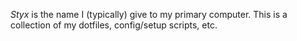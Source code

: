 _Styx_ is the name I (typically) give to my primary computer. This is a collection of my dotfiles, config/setup scripts, etc.
